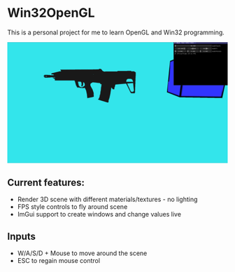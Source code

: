 # Win32OpenGL

This is a personal project for me to learn OpenGL and Win32 programming.

![](assets/images/example.gif)

## Current features:
- Render 3D scene with different materials/textures - no lighting
- FPS style controls to fly around scene
- ImGui support to create windows and change values live
## Inputs
- W/A/S/D + Mouse to move around the scene
- ESC to regain mouse control
